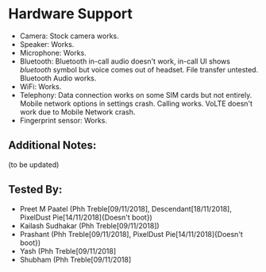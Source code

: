 # Hardware Support
* Camera: Stock camera works.
* Speaker: Works.
* Microphone: Works.
* Bluetooth: Bluetooth in-call audio doesn't work, in-call UI shows _bluetooth_ symbol but voice comes out of headset. File transfer untested. Bluetooth Audio works.
* WiFi: Works.
* Telephony: Data connection works on some SIM cards but not entirely. Mobile network options in settings crash. Calling works. VoLTE doesn't work due to Mobile Network crash.
* Fingerprint sensor: Works.

## Additional Notes:
(to be updated)

## Tested By:
* Preet M Paatel (Phh Treble[09/11/2018], Descendant[18/11/2018], PixelDust Pie[14/11/2018]{Doesn't boot})
* Kailash Sudhakar (Phh Treble[09/11/2018])
* Prashant (Phh Treble[09/11/2018], PixelDust Pie[14/11/2018]{Doesn't boot})
* Yash (Phh Treble[09/11/2018]
* Shubham (Phh Treble[09/11/2018]